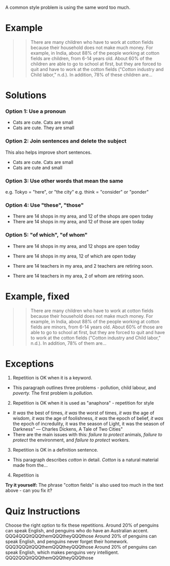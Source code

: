 A common style problem is using the same word too much.

# Example
>>There are many <red>children</red> who have to work at cotton fields because their household does not make much money. For example, in India, about 88% of the people working at cotton fields are <red>children</red>, from 6-14 years old. About 60% of the <red>children</red> are able to go to school at first, but they are forced to quit and have to work at the cotton fields ("Cotton industry and Child labor," n.d.). In addition, 78% of these <red>children</red> are...


# Solutions
### Option 1: Use a pronoun
* Cats are cute. <red>Cats</red> are small
* Cats are cute. <blue>They</blue> are small

### Option 2: Join sentences and delete the subject
This also helps improve short sentences.
* Cats are cute. <red>Cats</red> are small
* Cats are cute <blue>and</blue> small

### Option 3: Use other words that mean the same
e.g. Tokyo = "here", or "the city"
e.g. think = "consider" or "ponder"

### Option 4: Use "these", "those"
* There are 14 shops in my area, and 12 of the <red>shops</red> are open today
* There are 14 shops in my area, and 12 of <blue>those</blue> are open today

### Option 5: "of which", "of whom"
* There are 14 shops in my area, and 12 <red>shops</red> are open today
* There are 14 shops in my area, 12 <blue>of which</blue> are open today

* There are 14 teachers in my area, and 2 <red>teachers</red> are retiring soon.
* There are 14 teachers in my area, 2 <blue>of whom</blue> are retiring soon.

# Example, fixed
>>There are many <blue>children</blue> who have to work at cotton fields because their household does not make much money. For example, in India, about 88% of the people working at cotton fields are <red>minors</red>, from 6-14 years old. About 60% of <blue>those</blue> are able to go to school at first, but they are forced to quit and have to work at the cotton fields ("Cotton industry and Child labor," n.d.). In addition, 78% of <blue>them</blue> are...

# Exceptions
1) Repetition is OK when it is a keyword.
* This paragraph outlines three problems - pollution, child labour, and _poverty._ The first problem is _pollution._
2) Repetition is OK when it is used as "anaphora" - repetition for style
* _It was_ the best of times, _it was_ the worst of times, _it was_ the age of wisdom, _it was_ the age of foolishness, _it was_ the epoch of belief, _it was_ the epoch of incredulity, it was the season of Light, it was the season of Darkness" — Charles Dickens, A Tale of Two Cities"
* There are the main issues with this: _failure to protect_ animals, _failure to protect_ the environment, and _failure to protect_ workers.
3) Repetition is OK in a definition sentence.
* This paragraph describes _cotton_ in detail. _Cotton_ is a natural material made from the...
4) Repetition is


__Try it yourself:__ The phrase "cotton fields" is also used too much in the text above - can you fix it?

# Quiz Instructions
Choose the right option to fix these repetitions.
Around 20% of penguins can speak English, and <red>penguins</red> who do have an Australian accent. QQQ4QQQitQQQthemQQQtheyQQQthose
Around 20% of penguins can speak English, and <red>penguins</red> never forget their homework.  QQQ3QQQitQQQthemQQQtheyQQQthose
Around 20% of penguins can speak English, which makes <red>penguins</red> very intelligent.   QQQ2QQQitQQQthemQQQtheyQQQthose
